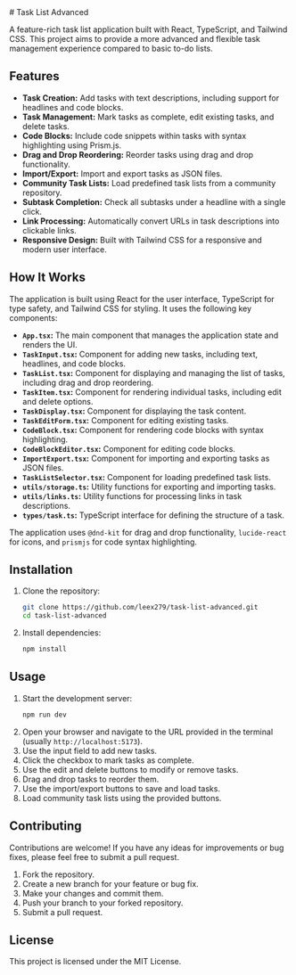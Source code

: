 <file path="README.md">
# Task List Advanced

A feature-rich task list application built with React, TypeScript, and Tailwind CSS. This project aims to provide a more advanced and flexible task management experience compared to basic to-do lists.

## Features

- **Task Creation:** Add tasks with text descriptions, including support for headlines and code blocks.
- **Task Management:** Mark tasks as complete, edit existing tasks, and delete tasks.
- **Code Blocks:** Include code snippets within tasks with syntax highlighting using Prism.js.
- **Drag and Drop Reordering:** Reorder tasks using drag and drop functionality.
- **Import/Export:** Import and export tasks as JSON files.
- **Community Task Lists:** Load predefined task lists from a community repository.
- **Subtask Completion:** Check all subtasks under a headline with a single click.
- **Link Processing:** Automatically convert URLs in task descriptions into clickable links.
- **Responsive Design:** Built with Tailwind CSS for a responsive and modern user interface.

## How It Works

The application is built using React for the user interface, TypeScript for type safety, and Tailwind CSS for styling. It uses the following key components:

- **`App.tsx`:** The main component that manages the application state and renders the UI.
- **`TaskInput.tsx`:** Component for adding new tasks, including text, headlines, and code blocks.
- **`TaskList.tsx`:** Component for displaying and managing the list of tasks, including drag and drop reordering.
- **`TaskItem.tsx`:** Component for rendering individual tasks, including edit and delete options.
- **`TaskDisplay.tsx`:** Component for displaying the task content.
- **`TaskEditForm.tsx`:** Component for editing existing tasks.
- **`CodeBlock.tsx`:** Component for rendering code blocks with syntax highlighting.
- **`CodeBlockEditor.tsx`:** Component for editing code blocks.
- **`ImportExport.tsx`:** Component for importing and exporting tasks as JSON files.
- **`TaskListSelector.tsx`:** Component for loading predefined task lists.
- **`utils/storage.ts`:** Utility functions for exporting and importing tasks.
- **`utils/links.ts`:** Utility functions for processing links in task descriptions.
- **`types/task.ts`:** TypeScript interface for defining the structure of a task.

The application uses `@dnd-kit` for drag and drop functionality, `lucide-react` for icons, and `prismjs` for code syntax highlighting.

## Installation

1.  Clone the repository:
    ```bash
    git clone https://github.com/leex279/task-list-advanced.git
    cd task-list-advanced
    ```
2.  Install dependencies:
    ```bash
    npm install
    ```

## Usage

1.  Start the development server:
    ```bash
    npm run dev
    ```
2.  Open your browser and navigate to the URL provided in the terminal (usually `http://localhost:5173`).
3.  Use the input field to add new tasks.
4.  Click the checkbox to mark tasks as complete.
5.  Use the edit and delete buttons to modify or remove tasks.
6.  Drag and drop tasks to reorder them.
7.  Use the import/export buttons to save and load tasks.
8.  Load community task lists using the provided buttons.

## Contributing

Contributions are welcome! If you have any ideas for improvements or bug fixes, please feel free to submit a pull request.

1.  Fork the repository.
2.  Create a new branch for your feature or bug fix.
3.  Make your changes and commit them.
4.  Push your branch to your forked repository.
5.  Submit a pull request.

## License

This project is licensed under the MIT License.
</file>

